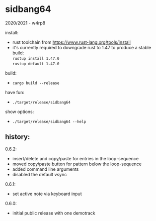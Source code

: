 # sidbang64

2020/2021 - w4rp8

install:
- rust toolchain from https://www.rust-lang.org/tools/install
- it's currently required to downgrade rust to 1.47 to produce a stable build:\
  `rustup install 1.47.0`\
  `rustup default 1.47.0`

build:
- `cargo build --release`

have fun:
- `./target/release/sidbang64`

show options:
- `./target/release/sidbang64 --help`

## history:

0.6.2:
- insert/delete and copy/paste for entries in the loop-sequence
- moved copy/paste button for pattern below the loop-sequence
- added command line arguments
- disabled the default vsync

0.6.1:
- set active note via keyboard input

0.6.0:
- initial public release with one demotrack